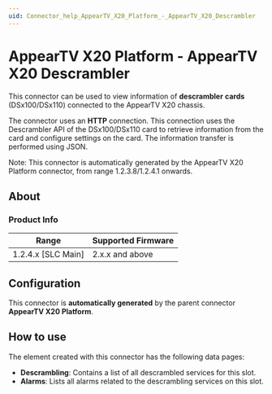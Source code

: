 ```yaml
---
uid: Connector_help_AppearTV_X20_Platform_-_AppearTV_X20_Descrambler
---
```


# AppearTV X20 Platform - AppearTV X20 Descrambler

This connector can be used to view information of **descrambler** **cards** (DSx100/DSx110) connected to the AppearTV X20 chassis.

The connector uses an **HTTP** connection. This connection uses the Descrambler API of the DSx100/DSx110 card to retrieve information from the card and configure settings on the card. The information transfer is performed using JSON.

Note: This connector is automatically generated by the AppearTV X20 Platform connector, from range 1.2.3.8/1.2.4.1 onwards.

## About

### Product Info

| **Range**            | **Supported Firmware** |
|----------------------|------------------------|
| 1.2.4.x \[SLC Main\] | 2.x.x and above        |

## Configuration

This connector is **automatically generated** by the parent connector **AppearTV X20 Platform**.

## How to use

The element created with this connector has the following data pages:

- **Descrambling**: Contains a list of all descrambled services for this slot.
- **Alarms**: Lists all alarms related to the descrambling services on this slot.
